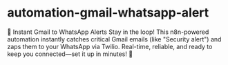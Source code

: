 # automation-gmail-whatsapp-alert
📩 Instant Gmail to WhatsApp Alerts Stay in the loop! This n8n-powered automation instantly catches critical Gmail emails (like "Security alert") and zaps them to your WhatsApp via Twilio. Real-time, reliable, and ready to keep you connected—set it up in minutes! 🚀

